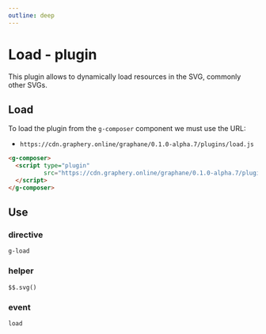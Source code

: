 ```yaml
---
outline: deep
---
```


# Load - plugin

This plugin allows to dynamically load resources in the SVG, commonly other SVGs.

## Load

To load the plugin from the `g-composer` component we must use the URL:

- ```https://cdn.graphery.online/graphane/0.1.0-alpha.7/plugins/load.js```

```html
<g-composer>
  <script type="plugin"
          src="https://cdn.graphery.online/graphane/0.1.0-alpha.7/plugins/load.js">
  </script>
</g-composer>
```

## Use

### directive

```g-load```

### helper

```$$.svg()```

### event

```load```